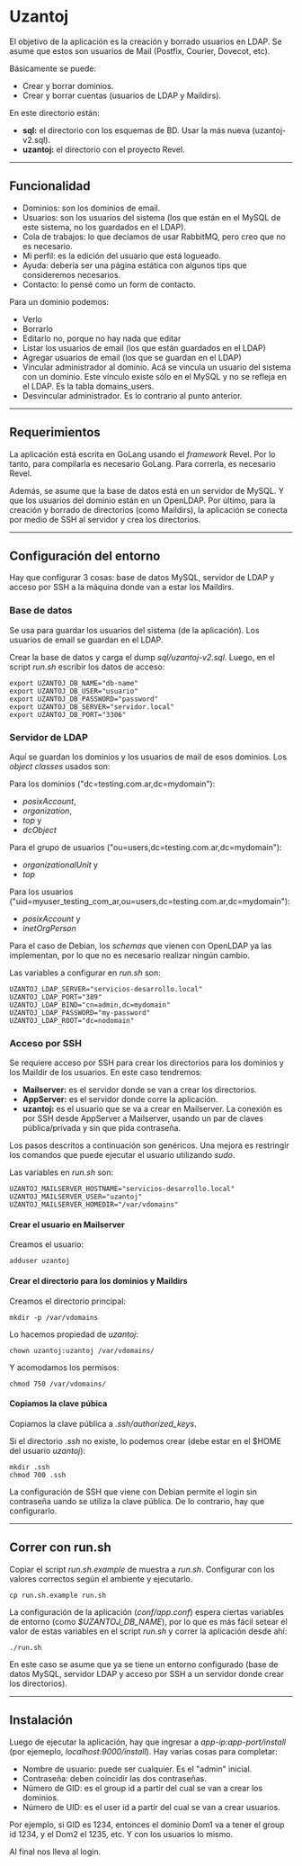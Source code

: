# Uzantoj #


El objetivo de la aplicación es la creación y borrado usuarios en LDAP. Se asume que estos son usuarios de Mail (Postfix, Courier, Dovecot, etc).

Básicamente se puede:

* Crear y borrar dominios.
* Crear y borrar cuentas (usuarios de LDAP y Maildirs).

En este directorio están:

* **sql:** el directorio con los esquemas de BD. Usar la más nueva (uzantoj-v2.sql).
* **uzantoj:** el directorio con el proyecto Revel.

---

## Funcionalidad ##

* Dominios: son los dominios de email.
* Usuarios: son los usuarios del sistema (los que están en el MySQL de este sistema, no los guardados en el LDAP).
* Cola de trabajos: lo que decíamos de usar RabbitMQ, pero creo que no es necesario.
* Mi perfil: es la edición del usuario que está logueado.
* Ayuda: debería ser una página estática con algunos tips que consideremos necesarios.
* Contacto: lo pensé como un form de contacto.

Para un dominio podemos:

* Verlo
* Borrarlo
* Editarlo no, porque no hay nada que editar
* Listar los usuarios de email (los que están guardados en el LDAP)
* Agregar usuarios de email (los que se guardan en el LDAP)
* Vincular administrador al dominio. Acá se vincula un usuario del sistema con un dominio. Este vínculo existe sólo en el MySQL y no se refleja en el LDAP. Es la tabla domains_users.
* Desvincular administrador. Es lo contrario al punto anterior.

---

## Requerimientos ##

La aplicación está escrita en GoLang usando el _framework_ Revel. Por lo tanto, para compilarla es necesario GoLang. Para correrla, es necesario Revel.

Además, se asume que la base de datos está en un servidor de MySQL. Y que los usuarios del dominio están en un OpenLDAP. Por último, para la creación y borrado de directorios (como Maildirs), la aplicación se conecta por medio de SSH al servidor y crea los directorios.

---

## Configuración del entorno ##

Hay que configurar 3 cosas: base de datos MySQL, servidor de LDAP y acceso por SSH a la máquina donde van a estar los Maildirs.

### Base de datos ###

Se usa para guardar los usuarios del sistema (de la aplicación). Los usuarios de email se guardan en el LDAP. 

Crear la base de datos y carga el dump _sql/uzantoj-v2.sql_. Luego, en el script _run.sh_ escribir los datos de acceso:

	export UZANTOJ_DB_NAME="db-name"
	export UZANTOJ_DB_USER="usuario"
	export UZANTOJ_DB_PASSWORD="password"
	export UZANTOJ_DB_SERVER="servidor.local"
	export UZANTOJ_DB_PORT="3306"

### Servidor de LDAP ###

Aquí se guardan los dominios y los usuarios de mail de esos dominios. Los _object classes_ usados son:

Para los dominios ("dc=testing.com.ar,dc=mydomain"): 

* _posixAccount_, 
* _organization_, 
* _top_ y
* _dcObject_

Para el grupo de usuarios ("ou=users,dc=testing.com.ar,dc=mydomain"): 

* _organizationalUnit_ y
* _top_

Para los usuarios ("uid=myuser_testing_com_ar,ou=users,dc=testing.com.ar,dc=mydomain"): 

* _posixAccount_ y 
* _inetOrgPerson_

Para el caso de Debian, los _schemas_ que vienen con OpenLDAP ya las implementan, por lo que no es necesario realizar ningún cambio.

Las variables a configurar en _run.sh_ son:

	UZANTOJ_LDAP_SERVER="servicios-desarrollo.local"
	UZANTOJ_LDAP_PORT="389"
	UZANTOJ_LDAP_BIND="cn=admin,dc=mydomain"
	UZANTOJ_LDAP_PASSWORD="my-password"
	UZANTOJ_LDAP_ROOT="dc=nodomain"


### Acceso por SSH ###

Se requiere acceso por SSH para crear los directorios para los dominios y los Maildir de los usuarios. En este caso tendremos:

* **Mailserver:** es el servidor donde se van a crear los directorios.
* **AppServer:** es el servidor donde corre la aplicación.
* **uzantoj:** es el usuario que se va a crear en Mailserver. La conexión es por SSH desde AppServer a Mailserver, usando un par de claves pública/privada y sin que pida contraseña.

Los pasos descritos a continuación son genéricos. Una mejora es restringir los comandos que puede ejecutar el usuario utilizando _sudo_.

Las variables en _run.sh_ son:

	UZANTOJ_MAILSERVER_HOSTNAME="servicios-desarrollo.local"
	UZANTOJ_MAILSERVER_USER="uzantoj"
	UZANTOJ_MAILSERVER_HOMEDIR="/var/vdomains"


#### Crear el usuario en Mailserver ####

Creamos el usuario:

	adduser uzantoj

#### Crear el directorio para los dominios y Maildirs ####

Creamos el directorio principal:

	mkdir -p /var/vdomains

Lo hacemos propiedad de _uzantoj_:

	chown uzantoj:uzantoj /var/vdomains/

Y acomodamos los permisos:

	chmod 750 /var/vdomains/

#### Copiamos la clave púbica ####

Copiamos la clave pública a _.ssh/authorized_keys_.

Si el directorio _.ssh_ no existe, lo podemos crear (debe estar en el $HOME del usuario _uzantoj_):

	mkdir .ssh
	chmod 700 .ssh

La configuración de SSH que viene con Debian permite el login sin contraseña uando se utiliza la clave pública. De lo contrario, hay que configurarlo.

---

## Correr con run.sh ##

Copiar el script _run.sh.example_ de muestra a _run.sh_. Configurar con los valores correctos según el ambiente y ejecutarlo.

	cp run.sh.example run.sh

La configuración de la aplicación (_conf/app.conf_)  espera ciertas variables de entorno (como _$UZANTOJ_DB_NAME_), por lo que es más fácil setear el valor de estas variables en el script _run.sh_ y correr la aplicación desde ahí:

	./run.sh

En este caso se asume que ya se tiene un entorno configurado (base de datos MySQL, servidor LDAP y acceso por SSH a un servidor donde crear los directorios).

---


## Instalación ##

Luego de ejecutar la aplicación, hay que ingresar a *app-ip:app-port/install* (por ejemeplo, *localhost:9000/install*). Hay varias cosas para completar:

* Nombre de usuario: puede ser cualquier. Es el "admin" inicial.
* Contraseña: deben coincidir las dos contraseñas.
* Número de GID: es el group id a partir del cual se van a crear los dominios.
* Número de UID: es el user id a partir del cual se van a crear usuarios.

Por ejemplo, si GID es 1234, entonces el dominio Dom1 va a tener el group id 1234, y el Dom2 el 1235, etc. Y con los usuarios lo mismo. 

Al final nos lleva al login.

